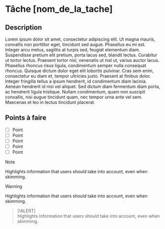 # Tâche [nom_de_la_tache]

## Description
Lorem ipsum dolor sit amet, consectetur adipiscing elit. Ut magna mauris, convallis non porttitor eget, tincidunt sed augue. Phasellus eu mi est. Integer arcu metus, sagittis at turpis sed, feugiat elementum diam. Suspendisse pretium elit pretium, porta lacus sed, blandit lectus. Curabitur ut tortor lectus. Praesent tortor nisl, venenatis ut nisl ut, varius auctor lacus. Phasellus rhoncus risus ligula, condimentum semper nulla consequat rhoncus. Quisque dictum dolor eget elit lobortis pulvinar. Cras sem enim, consectetur eu diam et, tempor ultricies justo. Praesent at finibus dolor. Integer fringilla tellus a ipsum hendrerit, id condimentum diam lacinia. Aenean hendrerit id nisl vel aliquet. Sed dictum diam fermentum diam porta, ac hendrerit ligula tristique. Nullam condimentum, quam non suscipit convallis, nisi augue tincidunt quam, nec tempor urna ante vel sem. Maecenas et leo in lectus tincidunt placerat.

## Points à faire

- [ ] Point
- [ ] Point
- [ ] Point
- [ ] Point
- [ ] Point

> [!NOTE]
> Highlights information that users should take into account, even when skimming.

> [!WARNING]  
> Highlights information that users should take into account, even when skimming.

> [!ALERT]    
> Highlights information that users should take into account, even when skimming.

